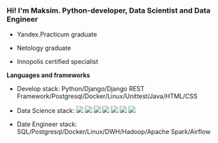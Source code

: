 ### Hi! I'm Maksim. Python-developer, Data Scientist and Data Engineer

- Yandex.Practicum graduate

- Netology graduate

- Innopolis certified specialist

**Languages and frameworks**

- Develop stack: Python/Django/Django REST Framework/Postgresql/Docker/Linux/Unittest/Java/HTML/CSS

- Data Science stack: 
![](https://img.shields.io/badge/-Python--3.11-blue)
![](https://img.shields.io/badge/-Scikit--Learn-blue)
![](https://img.shields.io/badge/pandas-blue)
![](https://img.shields.io/badge/numpy-blue)
![](https://img.shields.io/badge/matplotlib-blue)
![](https://img.shields.io/badge/seaborn-blue)
![](https://img.shields.io/badge/surprise-blue)

- Date Engineer stack: SQL/Postgresql/Docker/Linux/DWH/Hadoop/Apache Spark/Airflow
